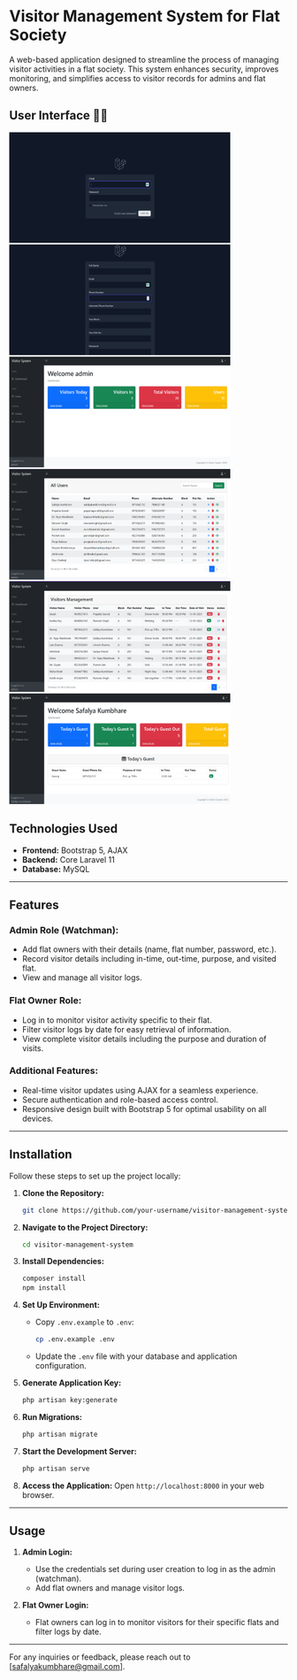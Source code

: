 # Visitor Management System for Flat Society

A web-based application designed to streamline the process of managing visitor activities in a flat society. This system enhances security, improves monitoring, and simplifies access to visitor records for admins and flat owners.

## User Interface 👨‍💻

<img src="screenshots/login.png" alt="Project_Screenshots" width="400" height="200">
<img src="screenshots/register.png" alt="Project_Screenshots" width="400" height="200">
<img src="screenshots/admin-dashboard.png" alt="Project_Screenshots" width="400" height="200">
<img src="screenshots/users-admin-dashboard.png" alt="Project_Screenshots" width="400" height="200">
<img src="screenshots/visitors-monitor-page.png" alt="Project_Screenshots" width="400" height="200">
<img src="screenshots/user-dashboard.png" alt="Project_Screenshots" width="400" height="200">


## Technologies Used

- **Frontend:** Bootstrap 5, AJAX
- **Backend:** Core Laravel 11
- **Database:** MySQL

---

## Features

### Admin Role (Watchman):
- Add flat owners with their details (name, flat number, password, etc.).
- Record visitor details including in-time, out-time, purpose, and visited flat.
- View and manage all visitor logs.

### Flat Owner Role:
- Log in to monitor visitor activity specific to their flat.
- Filter visitor logs by date for easy retrieval of information.
- View complete visitor details including the purpose and duration of visits.

### Additional Features:
- Real-time visitor updates using AJAX for a seamless experience.
- Secure authentication and role-based access control.
- Responsive design built with Bootstrap 5 for optimal usability on all devices.

---




## Installation

Follow these steps to set up the project locally:

1. **Clone the Repository:**
   ```bash
   git clone https://github.com/your-username/visitor-management-system.git
   ```

2. **Navigate to the Project Directory:**
   ```bash
   cd visitor-management-system
   ```

3. **Install Dependencies:**
   ```bash
   composer install
   npm install
   ```

4. **Set Up Environment:**
   - Copy `.env.example` to `.env`:
     ```bash
     cp .env.example .env
     ```
   - Update the `.env` file with your database and application configuration.

5. **Generate Application Key:**
   ```bash
   php artisan key:generate
   ```

6. **Run Migrations:**
   ```bash
   php artisan migrate
   ```

7. **Start the Development Server:**
   ```bash
   php artisan serve
   ```

8. **Access the Application:**
   Open `http://localhost:8000` in your web browser.

---

## Usage

1. **Admin Login:**
   - Use the credentials set during user creation to log in as the admin (watchman).
   - Add flat owners and manage visitor logs.

2. **Flat Owner Login:**
   - Flat owners can log in to monitor visitors for their specific flats and filter logs by date.

---



For any inquiries or feedback, please reach out to [safalyakumbhare@gmail.com].
